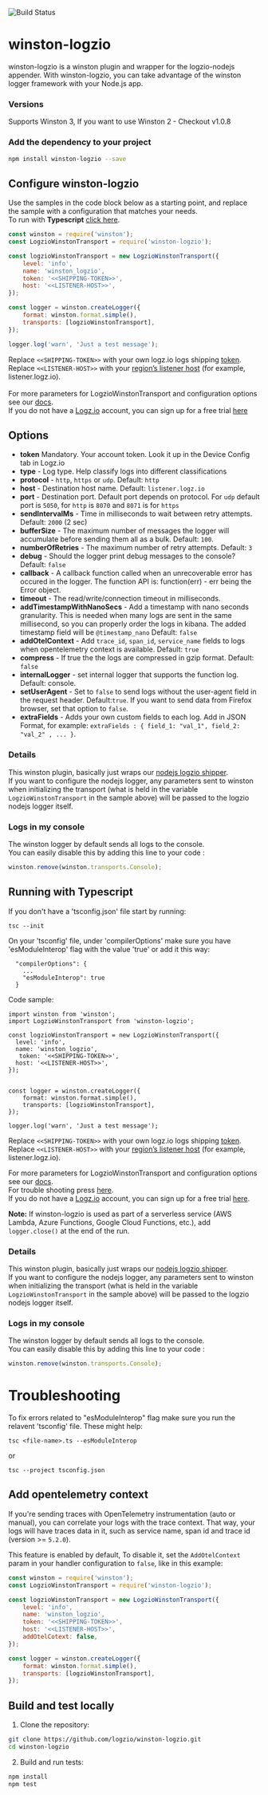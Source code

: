 ![Build Status](https://travis-ci.org/logzio/winston-logzio.svg?branch=master)

# winston-logzio

winston-logzio is a winston plugin and wrapper for the logzio-nodejs appender. With winston-logzio, you can take advantage of the winston logger framework with your Node.js app.

### Versions

Supports Winston 3, If you want to use Winston 2 - Checkout v1.0.8

### Add the dependency to your project

```bash
npm install winston-logzio --save
```

## Configure winston-logzio

Use the samples in the code block below as a starting point, and replace the sample with a configuration that matches your needs.  
To run with **Typescript** [click here](#typescript).

```javascript
const winston = require('winston');
const LogzioWinstonTransport = require('winston-logzio');

const logzioWinstonTransport = new LogzioWinstonTransport({
    level: 'info',
    name: 'winston_logzio',
    token: '<<SHIPPING-TOKEN>>',
    host: '<<LISTENER-HOST>>',
});

const logger = winston.createLogger({
    format: winston.format.simple(),
    transports: [logzioWinstonTransport],
});

logger.log('warn', 'Just a test message');
```

Replace `<<SHIPPING-TOKEN>>` with your own logz.io logs shipping [token](https://app.logz.io/#/dashboard/settings/general).<br/>
Replace `<<LISTENER-HOST>>` with your [region’s listener host](https://docs.logz.io/user-guide/accounts/account-region.html) (for example, listener.logz.io). </br>  
For more parameters for LogzioWinstonTransport and configuration options see our [docs](https://docs.logz.io/shipping/log-sources/nodejs.html). </br>
If you do not have a [Logz.io](http://logz.io) account, you can sign up for a free trial [here](https://app.logz.io/#/signup)

## Options

-   **token**
    Mandatory. Your account token. Look it up in the Device Config tab in Logz.io
-   **type** - Log type. Help classify logs into different classifications
-   **protocol** - `http`, `https` or `udp`. Default: `http`
-   **host** - Destination host name. Default: `listener.logz.io`
-   **port** - Destination port. Default port depends on protocol. For `udp` default port is `5050`, for `http` is `8070` and `8071` is for `https`
-   **sendIntervalMs** - Time in milliseconds to wait between retry attempts. Default: `2000` (2 sec)
-   **bufferSize** - The maximum number of messages the logger will accumulate before sending them all as a bulk. Default: `100`.
-   **numberOfRetries** - The maximum number of retry attempts. Default: `3`
-   **debug** - Should the logger print debug messages to the console? Default: `false`
-   **callback** - A callback function called when an unrecoverable error has occured in the logger. The function API is: function(err) - err being the Error object.
-   **timeout** - The read/write/connection timeout in milliseconds.
-   **addTimestampWithNanoSecs** - Add a timestamp with nano seconds granularity. This is needed when many logs are sent in the same millisecond, so you can properly order the logs in kibana. The added timestamp field will be `@timestamp_nano` Default: `false`
- **addOtelContext** - Add `trace_id`, `span_id`, `service_name` fields to logs when opentelemetry context is available.  Default: `true`
-   **compress** - If true the the logs are compressed in gzip format. Default: `false`
-   **internalLogger** - set internal logger that supports the function log. Default: console.
-   **setUserAgent** - Set to `false` to send logs without the user-agent field in the request header. Default:`true`. If you want to send data from Firefox browser, set that option to `false`.
-   **extraFields** - Adds your own custom fields to each log. Add in JSON Format, for example: `extraFields : { field_1: "val_1", field_2: "val_2" , ... }`.

### Details

This winston plugin, basically just wraps our [nodejs logzio shipper](https://github.com/logzio/logzio-nodejs).<br/>
If you want to configure the nodejs logger, any parameters sent to winston when initializing the transport
(what is held in the variable `LogzioWinstonTransport` in the sample above) will be passed to the logzio nodejs logger itself.

### Logs in my console

The winston logger by default sends all logs to the console.  
You can easily disable this by adding this line to your code :

```js
winston.remove(winston.transports.Console);
```

<div id="typescript">

## Running with Typescript

If you don't have a 'tsconfig.json' file start by running:

```
tsc --init
```

On your 'tsconfig' file, under 'compilerOptions' make sure you have 'esModuleInterop' flag with the value 'true' or add it this way:

```
  "compilerOptions": {
    ...
    "esModuleInterop": true
  }
```

Code sample:

```
import winston from 'winston';
import LogzioWinstonTransport from 'winston-logzio';

const logzioWinstonTransport = new LogzioWinstonTransport({
  level: 'info',
  name: 'winston_logzio',
   token: '<<SHIPPING-TOKEN>>',
  host: '<<LISTENER-HOST>>',
});


const logger = winston.createLogger({
    format: winston.format.simple(),
    transports: [logzioWinstonTransport],
});

logger.log('warn', 'Just a test message');
```

Replace `<<SHIPPING-TOKEN>>` with your own logz.io logs shipping [token](https://app.logz.io/#/dashboard/settings/general).<br/>
Replace `<<LISTENER-HOST>>` with your [region’s listener host](https://docs.logz.io/user-guide/accounts/account-region.html) (for example, listener.logz.io). <br/>

For more parameters for LogzioWinstonTransport and configuration options see our [docs](https://docs.logz.io/shipping/log-sources/nodejs.html).<br/>
For trouble shooting press [here](#trouble-shooting).<br/>
If you do not have a [Logz.io](http://logz.io) account, you can sign up for a free trial [here](https://app.logz.io/#/signup).

**Note:** If winston-logzio is used as part of a serverless service (AWS Lambda, Azure Functions, Google Cloud Functions, etc.), add `logger.close()` at the end of the run.

### Details

This winston plugin, basically just wraps our [nodejs logzio shipper](https://github.com/logzio/logzio-nodejs).<br/>
If you want to configure the nodejs logger, any parameters sent to winston when initializing the transport
(what is held in the variable `LogzioWinstonTransport` in the sample above) will be passed to the logzio nodejs logger itself.

### Logs in my console

The winston logger by default sends all logs to the console.  
You can easily disable this by adding this line to your code :

```js
winston.remove(winston.transports.Console);
```

<div id="trouble-shooting">

# Troubleshooting

To fix errors related to "esModuleInterop" flag make sure you run the relavent 'tsconfig' file.
These might help:

```
tsc <file-name>.ts --esModuleInterop
```

or

```
tsc --project tsconfig.json
```

</div>

</div>

## Add opentelemetry context
If you're sending traces with OpenTelemetry instrumentation (auto or manual), you can correlate your logs with the trace context. That way, your logs will have traces data in it, such as service name, span id and trace id (version >= `5.2.0`). 

This feature is enabled by default, To disable it, set the `AddOtelContext` param in your handler configuration to `false`, like in this example:

```javascript
const winston = require('winston');
const LogzioWinstonTransport = require('winston-logzio');

const logzioWinstonTransport = new LogzioWinstonTransport({
    level: 'info',
    name: 'winston_logzio',
    token: '<<SHIPPING-TOKEN>>',
    host: '<<LISTENER-HOST>>',
    addOtelCotext: false,
});

const logger = winston.createLogger({
    format: winston.format.simple(),
    transports: [logzioWinstonTransport],
});
```

## Build and test locally
1. Clone the repository:
  ```bash
  git clone https://github.com/logzio/winston-logzio.git
  cd winston-logzio
  ```
2. Build and run tests:
  ```bash
  npm install
  npm test
